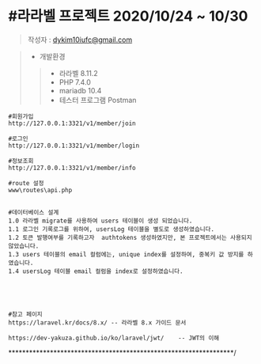 #라라벨 프로젝트 2020/10/24 ~ 10/30
==

>   작성자 : dykim10iufc@gmail.com

>-   개발환경   
>>-  라라벨 8.11.2
>>-  PHP 7.4.0
>>-  mariadb 10.4
>>-  테스터 프로그램 Postman



    #회원가입 
    http://127.0.0.1:3321/v1/member/join

    #로그인
    http://127.0.0.1:3321/v1/member/login

    #정보조회
    http://127.0.0.1:3321/v1/member/info

    #route 설정
    www\routes\api.php


    #데이터베이스 설계
    1.0 라라벨 migrate를 사용하여 users 테이블이 생성 되었습니다. 
    1.1 로그인 기록로그를 위하여, usersLog 테이블을 별도로 생성하였습니다. 
    1.2 토큰 발행여부를 기록하고자  authtokens 생성하였지만, 본 프로젝트에서는 사용되지 않았습니다. 
    1.3 users 테이블의 email 컬럼에는, unique index를 설정하여, 중복키 값 방지를 하였습니다. 
    1.4 usersLog 테이블 email 컬럼을 index로 설정하였습니다. 





    #참고 페이지
    https://laravel.kr/docs/8.x/ -- 라라벨 8.x 가이드 문서

    https://dev-yakuza.github.io/ko/laravel/jwt/    -- JWT의 이해


*****************************************************************/
